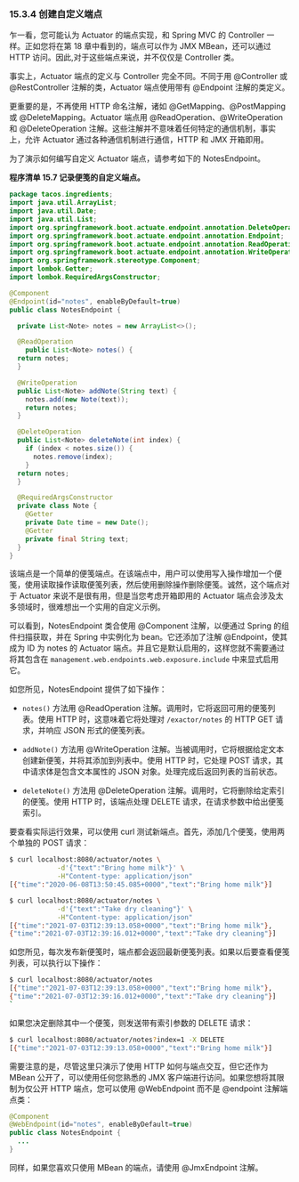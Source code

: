 ### 15.3.4 创建自定义端点

乍一看，您可能认为 Actuator 的端点实现，和 Spring MVC 的 Controller 一样。正如您将在第 18 章中看到的，端点可以作为 JMX MBean，还可以通过 HTTP 访问。因此,对于这些端点来说，并不仅仅是 Controller 类。

事实上，Actuator 端点的定义与 Controller 完全不同。不同于用 @Controller 或 @RestController 注解的类，Actuator 端点使用带有 @Endpoint 注解的类定义。

更重要的是，不再使用 HTTP 命名注解，诸如 @GetMapping、@PostMapping 或 @DeleteMapping。Actuator 端点用 @ReadOperation、@WriteOperation 和 @DeleteOperation 注解。这些注解并不意味着任何特定的通信机制，事实上，允许 Actuator 通过各种通信机制进行通信，HTTP 和 JMX 开箱即用。

为了演示如何编写自定义 Actuator 端点，请参考如下的 NotesEndpoint。

**程序清单 15.7 记录便笺的自定义端点。**

```java
package tacos.ingredients;
import java.util.ArrayList;
import java.util.Date;
import java.util.List;
import org.springframework.boot.actuate.endpoint.annotation.DeleteOperation;
import org.springframework.boot.actuate.endpoint.annotation.Endpoint;
import org.springframework.boot.actuate.endpoint.annotation.ReadOperation;
import org.springframework.boot.actuate.endpoint.annotation.WriteOperation;
import org.springframework.stereotype.Component;
import lombok.Getter;
import lombok.RequiredArgsConstructor;

@Component
@Endpoint(id="notes", enableByDefault=true)
public class NotesEndpoint {

  private List<Note> notes = new ArrayList<>();

  @ReadOperation
    public List<Note> notes() {
  return notes;
  }

  @WriteOperation
  public List<Note> addNote(String text) {
    notes.add(new Note(text));
    return notes;
  }

  @DeleteOperation
  public List<Note> deleteNote(int index) {
    if (index < notes.size()) {
      notes.remove(index);
    }
  return notes;
  }

  @RequiredArgsConstructor
  private class Note {
    @Getter
    private Date time = new Date();
    @Getter
    private final String text;
  }
}
```


该端点是一个简单的便笺端点。在该端点中，用户可以使用写入操作增加一个便笺，使用读取操作读取便笺列表，然后使用删除操作删除便笺。诚然，这个端点对于 Actuator 来说不是很有用，但是当您考虑开箱即用的 Actuator 端点会涉及太多领域时，很难想出一个实用的自定义示例。

可以看到，NotesEndpoint 类合使用 @Component 注解，以便通过 Spring 的组件扫描获取，并在 Spring 中实例化为 bean。它还添加了注解 @Endpoint，使其成为 ID 为 notes 的 Actuator 端点。并且它是默认启用的，这样您就不需要通过将其包含在 `management.web.endpoints.web.exposure.include` 中来显式启用它。

如您所见，NotesEndpoint 提供了如下操作：

* `notes()` 方法用 @ReadOperation 注解。调用时，它将返回可用的便笺列表。使用 HTTP 时，这意味着它将处理对 `/exactor/notes` 的 HTTP GET 请求，并响应 JSON 形式的便笺列表。
* `addNote()` 方法用 @WriteOperation 注解。当被调用时，它将根据给定文本创建新便笺，并将其添加到列表中。使用 HTTP 时，它处理 POST 请求，其中请求体是包含文本属性的 JSON 对象。处理完成后返回列表的当前状态。

* `deleteNote()` 方法用 @DeleteOperation 注解。调用时，它将删除给定索引的便笺。使用 HTTP 时，该端点处理 DELETE 请求，在请求参数中给出便笺索引。

要查看实际运行效果，可以使用 curl 测试新端点。首先，添加几个便笺，使用两个单独的 POST 请求：

```bash
$ curl localhost:8080/actuator/notes \
            -d'{"text":"Bring home milk"}' \
            -H"Content-type: application/json"
[{"time":"2020-06-08T13:50:45.085+0000","text":"Bring home milk"}]

$ curl localhost:8080/actuator/notes \
            -d'{"text":"Take dry cleaning"}' \
            -H"Content-type: application/json"
[{"time":"2021-07-03T12:39:13.058+0000","text":"Bring home milk"},
{"time":"2021-07-03T12:39:16.012+0000","text":"Take dry cleaning"}]
```

如您所见，每次发布新便笺时，端点都会返回最新便笺列表。如果以后要查看便笺列表，可以执行以下操作：

```bash
$ curl localhost:8080/actuator/notes
[{"time":"2021-07-03T12:39:13.058+0000","text":"Bring home milk"},
{"time":"2021-07-03T12:39:16.012+0000","text":"Take dry cleaning"}]
`
```

如果您决定删除其中一个便笺，则发送带有索引参数的 DELETE 请求：

```bash
$ curl localhost:8080/actuator/notes?index=1 -X DELETE
[{"time":"2021-07-03T12:39:13.058+0000","text":"Bring home milk"}]
```

需要注意的是，尽管这里只演示了使用 HTTP 如何与端点交互，但它还作为 MBean 公开了，可以使用任何您熟悉的 JMX 客户端进行访问。如果您想将其限制为仅公开 HTTP 端点，您可以使用 @WebEndpoint 而不是 @endpoint 注解端点类：

```java
@Component
@WebEndpoint(id="notes", enableByDefault=true)
public class NotesEndpoint {
  ...
}
```

同样，如果您喜欢只使用 MBean 的端点，请使用 @JmxEndpoint 注解。

